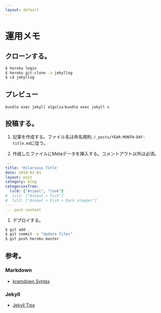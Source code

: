 ```yaml
---
layout: default
---
```


# 運用メモ

## クローンする。

~~~ sh 
$ heroku login
$ heroku git:clone -a jekyllog
$ cd jekyllog
~~~ 

## プレビュー
`bundle exec jekyll algolia`
`bundle exec jekyll s`

## 投稿する。
1. 記事を作成する。ファイル名は命名規則`./_posts/YEAR-MONTH-DAY-title.md`に従う。

1. 作成したファイルにMetaデータを挿入する。コメントアウト以外は必須。
~~~ yml
---
title: 'Hilarious Title'
date: 2018-01-01
layout: post
category: blog
categoriesTree:
  lvl0: ["Animal", "Cook"]
#  lvl1: ["Animal > Fish"]
#  lvl2: ["Animal > Fish > Dark sleeper"]
---
... post content
~~~ 

1. デプロイする。
~~~ sh
$ git add .
$ git commit -m "Update files"
$ git push heroku master
~~~

## 参考。

### Markdown
* [kramdown Syntax][id1]

### Jekyll
* [Jekyll Tips][id2]

[id1]:https://kramdown.gettalong.org/syntax.html
[id2]:http://jekylltips-ja.github.io/

